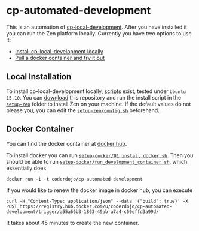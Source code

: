 # cp-automated-development

This is an automation of [cp-local-development](https://github.com/CoderDojo/cp-local-development). 
After you have installed it you can run the Zen platform locally.
Currently you have two options to use it:

- [Install cp-local-development locally](#local-installation)
- [Pull a docker container and try it out](#docker-container)

Local Installation
------------------

To install cp-local-development locally, [scripts](setup-zen) exist, tested under `Ubuntu 15.10`.
You can [download](https://github.com/niccokunzmann/cp-automated-development/archive/master.zip) this repository and run the install script in the [`setup-zen`](setup-zen) folder to install Zen on your machine. If the default values do not please you, you can edit the [`setup-zen/config.sh`](setup-zen/config.sh) beforehand.

Docker Container
----------------

You can find the docker container at [docker hub](https://hub.docker.com/r/coderdojo/cp-automated-development).

To install docker you can run [`setup-docker/01_install_docker.sh`](setup-docker/01_install_docker.sh). Then you should be able to run [`setup-docker/run_development_container.sh`](setup-docker/run_development_container.sh), which essentially does

    docker run -i -t coderdojo/cp-automated-development

If you would like to renew the docker image in docker hub, you can execute

    curl -H "Content-Type: application/json" --data '{"build": true}' -X POST https://registry.hub.docker.com/u/coderdojo/cp-automated-development/trigger/a55a66b3-1863-49ab-a7a4-c50effd3a99d/

It takes about 45 minutes to create the new container.
